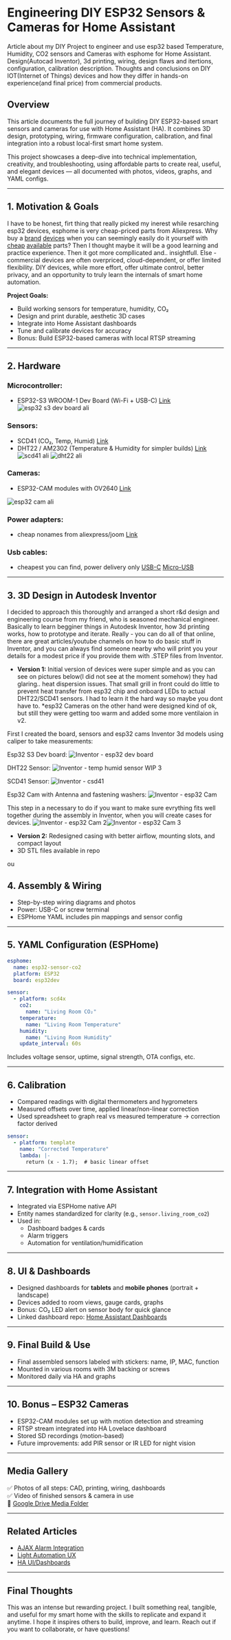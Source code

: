 
# Engineering DIY ESP32 Sensors & Cameras for Home Assistant
Article about my DIY Project to engineer and use esp32 based Temperature, Humidity, CO2 sensors and Cameras with esphome for Home Assistant. Design(Autocad Inventor), 3d printing, wiring, design flaws and itertions, configuration, calibration description. Thoughts and conclusions on DIY IOT(Internet of Things) devices and how they differ in hands-on experience(and final price) from commercial products.



## Overview
This article documents the full journey of building DIY ESP32-based smart sensors and cameras for use with Home Assistant (HA). It combines 3D design, prototyping, wiring, firmware configuration, calibration, and final integration into a robust local-first smart home system. 

This project showcases a deep-dive into technical implementation, creativity, and troubleshooting, using affordable parts to create real, useful, and elegant devices — all documented with photos, videos, graphs, and YAML configs.

---

## 1. Motivation & Goals
I have to be honest, firt thing that really picked my inerest while resarching esp32 devices, esphome is very cheap-priced parts from Aliexpress. Why buy a [brand](https://aliexpress.ru/item/1005004716755040.html?sku_id=12000030213503813&spm=a2g2w.productlist.search_results.0.290a1bb7HElnHT) [devices](https://aliexpress.ru/item/1005007201324957.html?sku_id=12000039786855672&spm=a2g2w.productlist.search_results.8.290a1bb7HElnHT) when you can seemingly easily do it yourself with [cheap](https://aliexpress.ru/item/1005005501298967.html?spm=a2g2w.orderdetail.0.0.4c7137d4TnwiZl&sku_id=12000039876819440&_ga=2.230843423.1283486305.1750753652-1749897236.1735401406) [available](https://aliexpress.ru/item/33037061522.html?spm=a2g2w.orderdetail.0.0.4c1937d4itn8ht&sku_id=12000032670222591&_ga=2.230843423.1283486305.1750753652-1749897236.1735401406) parts? Then I thought maybe it will be a good learning and practice experience. Then it got more compllicated and.. insightfull. Else - commercial devices are often overpriced, cloud-dependent, or offer limited flexibility. DIY devices, while more effort, offer ultimate control, better privacy, and an opportunity to truly learn the internals of smart home automation.

**Project Goals:**
- Build working sensors for temperature, humidity, CO₂
- Design and print durable, aesthetic 3D cases
- Integrate into Home Assistant dashboards
- Tune and calibrate devices for accuracy
- Bonus: Build ESP32-based cameras with local RTSP streaming

---

## 2. Hardware
### Microcontroller:
- ESP32-S3 WROOM-1 Dev Board (Wi-Fi + USB-C) [Link](https://aliexpress.ru/item/1005005501298967.html?spm=a2g2w.orderdetail.0.0.4c7137d4TnwiZl&sku_id=12000039876819440&_ga=2.230843423.1283486305.1750753652-1749897236.1735401406)
![esp32 s3 dev board ali](https://github.com/user-attachments/assets/af178479-dccb-434f-9971-bea8720ae2f3)

### Sensors:
- SCD41 (CO₂, Temp, Humid) [Link](https://aliexpress.ru/item/1005004221715765.html?spm=a2g2w.orderdetail.0.0.126a37d4laEBru&sku_id=12000033355316689&_ga=2.134440049.1283486305.1750753652-1749897236.1735401406)
- DHT22 / AM2302 (Temperature & Humidity for simpler builds) [Link](https://aliexpress.ru/item/33037061522.html?spm=a2g2w.orderdetail.0.0.4c1937d4itn8ht&sku_id=12000032670222591&_ga=2.230843423.1283486305.1750753652-1749897236.1735401406)
![scd41 ali](https://github.com/user-attachments/assets/477ddb7e-7f88-4cf3-ac1e-d5916e2ad93e)
![dht22 ali](https://github.com/user-attachments/assets/ed4c8073-e8a3-40e3-97c6-29cfc198ea19)

### Cameras:
- ESP32-CAM modules with OV2640 [Link](https://aliexpress.ru/item/1005001621697965.html?spm=a2g2w.orderdetail.0.0.6de837d4VH0e7z&sku_id=12000024948767464&_ga=2.134440049.1283486305.1750753652-1749897236.1735401406)

![esp32 cam ali](https://github.com/user-attachments/assets/3583a012-cf5c-44e3-820a-b7b51197d02d)

### Power adapters:
- cheap nonames from aliexpress/joom [Link](https://aliexpress.ru/item/32619537590.html?spm=a2g2w.orderdetail.0.0.451f4aa6zY7UPy&sku_id=10000013194699312&_ga=2.187878568.1283486305.1750753652-1749897236.1735401406)

### Usb cables:
- cheapest you can find, power delivery only [USB-C](https://aliexpress.ru/item/1005007516957301.html?spm=a2g2w.orderdetail.0.0.441037d4I289Gu&sku_id=12000041097922763&_ga=2.134440049.1283486305.1750753652-1749897236.1735401406) [Micro-USB](https://aliexpress.ru/item/1005004295707775.html?spm=a2g2w.orderdetail.0.0.136337d4o0lsj7&sku_id=12000028666353690&_ga=2.227246109.1283486305.1750753652-1749897236.1735401406)

---

## 3. 3D Design in Autodesk Inventor
I decided to approach this thoroughly and arranged a short r&d design and engineering course from my friend, who is seasoned mechanical engineer. Basically to learn begginer things in Autodesk Inventor, how 3d printing works, how to prototype and iterate. Really - you can do all of that online, there are great articles/youtube channels on how to do basic stuff in Inventor, and you can always find someone nearby who will print you your details for a modest price if you provide them with .STEP files from Inventor.

- **Version 1:**
Initial version of devices were super simple and as you can see on pictures below(I did not see at the moment somehow) they had glaring.. heat dispersion issues. That small grill in front could do little to prevent heat transfer from esp32 chip and onboard LEDs to actual DHT22/SCD41 sensors. I had to learn it the hard way so maybe you dont have to. 
*esp32 Cameras on the other hand were designed kind of ok, but still they were getting too warm and added some more ventilaion in v2.

First I created the board, sensors and esp32 cams Inventor 3d models using caliper to take measurements:

Esp32 S3 Dev board:
![Inventor - esp32 dev board](https://github.com/user-attachments/assets/c4cf87f9-73df-47ff-bd0c-d35ac12d8e04)

DHT22 Sensor:
![Inventor - temp humid sensor WIP 3](https://github.com/user-attachments/assets/528a5734-43da-4d1c-a023-ee7ecd691933)

SCD41 Sensor:
![Inventor - csd41](https://github.com/user-attachments/assets/6edcbdb8-f27a-4e1c-923f-fcefdbc7e079)

Esp32 Cam with Antenna and fastening washers:
![Inventor - esp32 Cam](https://github.com/user-attachments/assets/112a970c-9815-410f-aa66-717a4cb78e13)

This step in a necessary to do if you want to make sure evrything fits well together during the assembly in Inventor, when you will create cases for devices.
![Inventor - esp32 Cam 2](https://github.com/user-attachments/assets/f59eefa5-be90-4ab8-958a-7f8699cde694)![Inventor - esp32 Cam 3](https://github.com/user-attachments/assets/bbf0a26f-ddb2-472e-85b1-7bc96fada4aa)



- **Version 2:** Redesigned casing with better airflow, mounting slots, and compact layout
- 3D STL files available in repo


ou

## 4. Assembly & Wiring
- Step-by-step wiring diagrams and photos
- Power: USB-C or screw terminal
- ESPHome YAML includes pin mappings and sensor config

---

## 5. YAML Configuration (ESPHome)
```yaml
esphome:
  name: esp32-sensor-co2
  platform: ESP32
  board: esp32dev

sensor:
  - platform: scd4x
    co2:
      name: "Living Room CO₂"
    temperature:
      name: "Living Room Temperature"
    humidity:
      name: "Living Room Humidity"
    update_interval: 60s
```
Includes voltage sensor, uptime, signal strength, OTA configs, etc.

---

## 6. Calibration
- Compared readings with digital thermometers and hygrometers
- Measured offsets over time, applied linear/non-linear correction
- Used spreadsheet to graph real vs measured temperature → correction factor derived

```yaml
sensor:
  - platform: template
    name: "Corrected Temperature"
    lambda: |-
      return (x - 1.7);  # basic linear offset
```

---

## 7. Integration with Home Assistant
- Integrated via ESPHome native API
- Entity names standardized for clarity (e.g., `sensor.living_room_co2`)
- Used in:
  - Dashboard badges & cards
  - Alarm triggers
  - Automation for ventilation/humidification

---

## 8. UI & Dashboards
- Designed dashboards for **tablets** and **mobile phones** (portrait + landscape)
- Devices added to room views, gauge cards, graphs
- Bonus: CO₂ LED alert on sensor body for quick glance
- Linked dashboard repo: [Home Assistant Dashboards](https://github.com/AlexeiakaTechnik/Practial-and-stylish-Home-Assistant-Dashboards-for-Tablets-and-Mobile-Phones)

---

## 9. Final Build & Use
- Final assembled sensors labeled with stickers: name, IP, MAC, function
- Mounted in various rooms with 3M backing or screws
- Monitored daily via HA and graphs

---

## 10. Bonus – ESP32 Cameras
- ESP32-CAM modules set up with motion detection and streaming
- RTSP stream integrated into HA Lovelace dashboard
- Stored SD recordings (motion-based)
- Future improvements: add PIR sensor or IR LED for night vision

---

## Media Gallery
✅ Photos of all steps: CAD, printing, wiring, dashboards  
✅ Video of finished sensors & camera in use  
📂 [Google Drive Media Folder](https://drive.google.com/drive/folders/your-real-link-here)

---

## Related Articles
- [AJAX Alarm Integration](https://github.com/AlexeiakaTechnik/AJAX_security-integration-in-Home_Assistant)
- [Light Automation UX](https://github.com/AlexeiakaTechnik/My-experience-of-improving-Light-Automations-in-Home-Assistant)
- [HA UI/Dashboards](https://github.com/AlexeiakaTechnik/Practial-and-stylish-Home-Assistant-Dashboards-for-Tablets-and-Mobile-Phones)

---

## Final Thoughts
This was an intense but rewarding project. I built something real, tangible, and useful for my smart home with the skills to replicate and expand it anytime. I hope it inspires others to build, improve, and learn. Reach out if you want to collaborate, or have questions!
